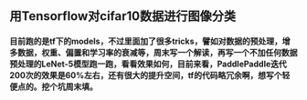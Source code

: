 ## 用Tensorflow对cifar10数据进行图像分类
#### 目前跑的是tf下的models，不过里面加了很多tricks，譬如对数据的预处理，增多数据，权重、偏置和学习率的衰减等，周末写一个解读，再写一个不加任何数据预处理的LeNet-5模型跑一跑，看看效果如何，目前来看，PaddlePaddle迭代200次的效果是60%左右，还有很大的提升空间，tf的代码略冗余啊，想写个轻便点的。挖个坑周末填。
